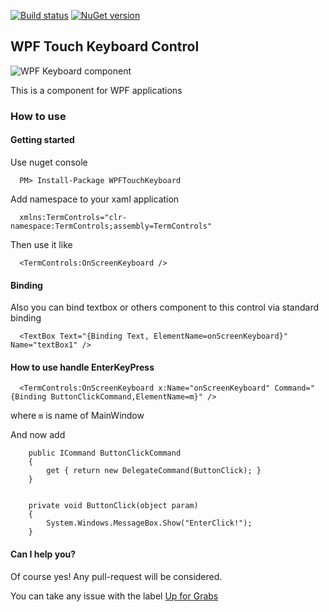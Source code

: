 [![Build status](https://ci.appveyor.com/api/projects/status/py2u4lm82ud0m91q?svg=true)](https://ci.appveyor.com/project/snmslavk/wpf-on-screen-keyboard)
[![NuGet version](https://badge.fury.io/nu/WPFTouchKeyboard.svg)](https://badge.fury.io/nu/WPFTouchKeyboard)

## WPF Touch Keyboard Control
![WPF Keyboard component](https://viacheslavavsenev.gallerycdn.vsassets.io/extensions/viacheslavavsenev/wpfkeyboard/1.0/1482143221144/208491/1/68747470733a2f2f692e6779617a6f2e636f6d2f37343435656166366139346231326236633261323636373.gif)

This is a component for WPF applications

### How to use
#### Getting started
Use nuget console

      PM> Install-Package WPFTouchKeyboard

Add namespace to your xaml application

      xmlns:TermControls="clr-namespace:TermControls;assembly=TermControls"
 
 Then use it like
 
      <TermControls:OnScreenKeyboard />

#### Binding      
Also you can bind textbox or others component to this control via standard binding

      <TextBox Text="{Binding Text, ElementName=onScreenKeyboard}" Name="textBox1" />

#### How to use handle EnterKeyPress

      <TermControls:OnScreenKeyboard x:Name="onScreenKeyboard" Command="{Binding ButtonClickCommand,ElementName=m}" />
      
where `m` is name of MainWindow

And now add

        public ICommand ButtonClickCommand
        {
            get { return new DelegateCommand(ButtonClick); }
        }


        private void ButtonClick(object param)
        {
            System.Windows.MessageBox.Show("EnterClick!");
        }


#### Can I help you?

Of course yes! Any pull-request will be considered.

You can take any issue with the label [Up for Grabs](https://github.com/snmslavk/WPF-Keyboard-Control/issues?q=is%3Aissue+is%3Aopen+label%3A%22Up+for+Grabs%22)
